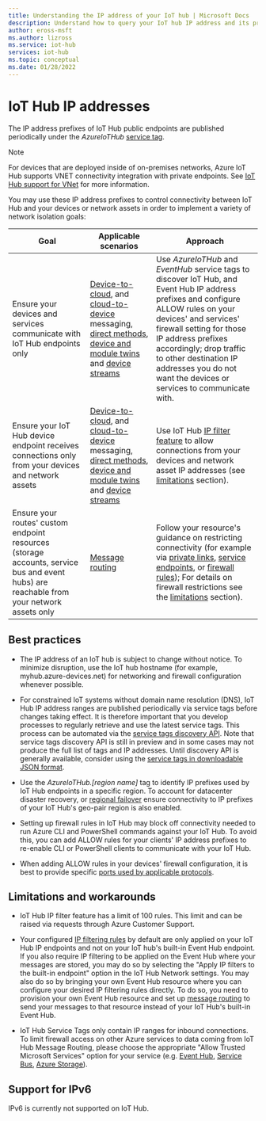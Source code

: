 ```yaml
---
title: Understanding the IP address of your IoT hub | Microsoft Docs
description: Understand how to query your IoT hub IP address and its properties. The IP address of your IoT hub can change during certain scenarios such as disaster recovery or regional failover.
author: eross-msft
ms.author: lizross
ms.service: iot-hub
services: iot-hub
ms.topic: conceptual
ms.date: 01/28/2022
---
```



# IoT Hub IP addresses

The IP address prefixes of IoT Hub public endpoints are published periodically under the _AzureIoTHub_ [service tag](../virtual-network/service-tags-overview.md).

> [!NOTE]
> For devices that are deployed inside of on-premises networks, Azure IoT Hub supports VNET connectivity integration with private endpoints. See [IoT Hub support for VNet](./virtual-network-support.md) for more information.


You may use these IP address prefixes to control connectivity between IoT Hub and your devices or network assets in order to implement a variety of network isolation goals:

| Goal | Applicable scenarios | Approach |
|------|-----------|----------|
| Ensure your devices and services communicate with IoT Hub endpoints only | [Device-to-cloud](./iot-hub-devguide-messaging.md), and [cloud-to-device](./iot-hub-devguide-messages-c2d.md) messaging, [direct methods](./iot-hub-devguide-direct-methods.md), [device and module twins](./iot-hub-devguide-device-twins.md) and [device streams](./iot-hub-device-streams-overview.md) | Use _AzureIoTHub_ and _EventHub_ service tags to discover IoT Hub, and Event Hub IP address prefixes and configure ALLOW rules on your devices' and services' firewall setting for those IP address prefixes accordingly; drop traffic to other destination IP addresses you do not want the devices or services to communicate with. |
| Ensure your IoT Hub device endpoint receives connections only from your devices and network assets | [Device-to-cloud](./iot-hub-devguide-messaging.md), and [cloud-to-device](./iot-hub-devguide-messages-c2d.md) messaging, [direct methods](./iot-hub-devguide-direct-methods.md), [device and module twins](./iot-hub-devguide-device-twins.md) and [device streams](./iot-hub-device-streams-overview.md) | Use IoT Hub [IP filter feature](iot-hub-ip-filtering.md) to allow connections from your devices and network asset IP addresses (see [limitations](#limitations-and-workarounds) section). | 
| Ensure your routes' custom endpoint resources (storage accounts, service bus and event hubs) are reachable from your network assets only | [Message routing](./iot-hub-devguide-messages-d2c.md) | Follow your resource's guidance on restricting connectivity (for example via [private links](../private-link/private-endpoint-overview.md), [service endpoints](../virtual-network/virtual-network-service-endpoints-overview.md), or [firewall rules](../event-hubs/event-hubs-ip-filtering.md#trusted-microsoft-services)); For details on firewall restrictions see the [limitations](#limitations-and-workarounds) section). |

## Best practices

* The IP address of an IoT hub is subject to change without notice. To minimize disruption, use the IoT hub hostname (for example, myhub.azure-devices.net) for networking and firewall configuration whenever possible. 

* For constrained IoT systems without domain name resolution (DNS), IoT Hub IP address ranges are published periodically via service tags before changes taking effect. It is therefore important that you develop processes to regularly retrieve and use the latest service tags. This process can be automated via the [service tags discovery API](../virtual-network/service-tags-overview.md#service-tags-on-premises). Note that service tags discovery API is still in preview and in some cases may not produce the full list of tags and IP addresses. Until discovery API is generally available, consider using the [service tags in downloadable JSON format](../virtual-network/service-tags-overview.md#discover-service-tags-by-using-downloadable-json-files). 


* Use the *AzureIoTHub.[region name]* tag to identify IP prefixes used by IoT Hub endpoints in a specific region. To account for datacenter disaster recovery, or [regional failover](iot-hub-ha-dr.md) ensure connectivity to IP prefixes of your IoT Hub's geo-pair region is also enabled.

* Setting up firewall rules in IoT Hub may block off connectivity needed to run Azure CLI and PowerShell commands against your IoT Hub. To avoid this, you can add ALLOW rules for your clients' IP address prefixes to re-enable CLI or PowerShell clients to communicate with your IoT Hub.

* When adding ALLOW rules in your devices' firewall configuration, it is best to provide specific [ports used by applicable protocols](./iot-hub-devguide-protocols.md#port-numbers).

## Limitations and workarounds

* IoT Hub IP filter feature has a limit of 100 rules. This limit and can be raised via requests through Azure Customer Support. 

* Your configured [IP filtering rules](iot-hub-ip-filtering.md) by default are only applied on your IoT Hub IP endpoints and not on your IoT hub's built-in Event Hub endpoint. If you also require IP filtering to be applied on the Event Hub where your messages are stored, you may do so by selecting the "Apply IP filters to the built-in endpoint" option in the IoT Hub Network settings. You may also do so by bringing your own Event Hub resource where you can configure your desired IP filtering rules directly. To do so, you need to provision your own Event Hub resource and set up [message routing](./iot-hub-devguide-messages-d2c.md) to send your messages to that resource instead of your IoT Hub's built-in Event Hub. 

* IoT Hub Service Tags only contain IP ranges for inbound connections. To limit firewall access on other Azure services to data coming from IoT Hub Message Routing, please choose the appropriate "Allow Trusted Microsoft Services" option for your service (e.g. [Event Hub](../event-hubs/event-hubs-ip-filtering.md#trusted-microsoft-services), [Service Bus](..//service-bus-messaging/service-bus-service-endpoints.md#trusted-microsoft-services), [Azure Storage](../storage/common/storage-network-security.md#grant-access-to-trusted-azure-services)).

## Support for IPv6 

IPv6 is currently not supported on IoT Hub.
